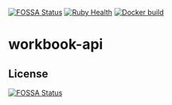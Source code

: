 [![FOSSA Status](https://app.fossa.com/api/projects/git%2Bgithub.com%2Fso-gineers%2Fworkbook-api.svg?type=shield)](https://app.fossa.com/projects/git%2Bgithub.com%2Fso-gineers%2Fworkbook-api?ref=badge_shield)
[![Ruby Health](https://github.com/so-gineers/workbook-api/actions/workflows/rails.yml/badge.svg)](https://github.com/so-gineers/workbook-api/actions/workflows/rails.yml)
[![Docker build](https://github.com/so-gineers/workbook-api/actions/workflows/docker.yml/badge.svg)](https://github.com/so-gineers/workbook-api/actions/workflows/docker.yml)

# workbook-api

## License
[![FOSSA Status](https://app.fossa.com/api/projects/git%2Bgithub.com%2Fso-gineers%2Fworkbook-api.svg?type=large)](https://app.fossa.com/projects/git%2Bgithub.com%2Fso-gineers%2Fworkbook-api?ref=badge_large)
